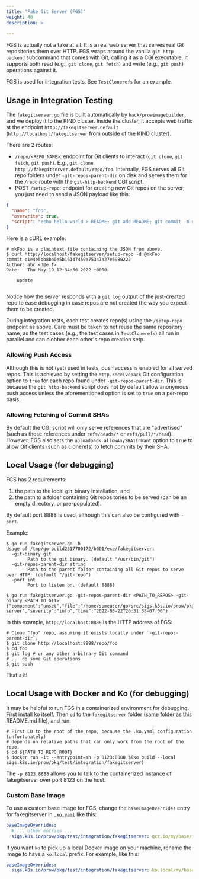 ```yaml
---
title: "Fake Git Server (FGS)"
weight: 40
description: >
  
---
```


FGS is actually not a fake at all. It is a real web server that serves real Git
repositories them over HTTP. FGS wraps around the vanilla `git http-backend`
subcommand that comes with Git, calling it as a CGI executable. It supports both
read (e.g., `git clone`, `git fetch`) and write (e.g., `git push`) operations
against it.

FGS is used for integration tests. See `TestClonerefs` for an example.

## Usage in Integration Testing

The `fakegitserver.go` file is built automatically by `hack/prowimagebuilder`,
and we deploy it to the KIND cluster. Inside the cluster, it accepts web traffic
at the endpoint `http://fakegitserver.default` (`http://localhost/fakegitserver`
from outside of the KIND cluster).

There are 2 routes:

- `/repo/<REPO_NAME>`: endpoint for Git clients to interact (`git clone`, `git fetch`,
  `git push`). E.g., `git clone http://fakegitserver.default/repo/foo`.
  Internally, FGS serves all Git repo folders under `-git-repos-parent-dir` on
  disk and serves them for the `/repo` route with the `git-http-backend` CGI
  script.
- POST `/setup-repo`: endpoint for creating new Git repos on the server; you
  just need to send a JSON payload like this:

```json
{
  "name": "foo",
  "overwrite": true,
  "script": "echo hello world > README; git add README; git commit -m update"
}
```

Here is a cURL example:

```shell
# mkFoo is a plaintext file containing the JSON from above.
$ curl http://localhost/fakegitserver/setup-repo -d @mkFoo
commit c1e4e5bb8ba0e5b16147450a75347a27e5980222
Author: abc <d@e.f>
Date:   Thu May 19 12:34:56 2022 +0000

    update


```

Notice how the server responds with a `git log` output of the just-created repo
to ease debugging in case repos are not created the way you expect them to be
created.

During integration tests, each test creates repo(s) using the `/setup-repo`
endpoint as above. Care must be taken to not reuse the same repository name, as
the test cases (e.g., the test cases in `TestClonerefs`) all run in parallel and
can clobber each other's repo creation setp.

### Allowing Push Access

Although this is not (yet) used in tests, push access is enabled for all served
repos. This is achieved by setting the `http.receivepack` Git configuration
option to `true` for each repo found under `-git-repos-parent-dir`. This is
because the `git http-backend` script does not by default allow anonymous push
access unless the aforementioned option is set to `true` on a per-repo basis.

### Allowing Fetching of Commit SHAs

By default the CGI script will only serve references that are "advertised" (such
as those references under `refs/heads/*` or `refs/pull/*/head`). However, FGS
also sets the `uploadpack.allowAnySHA1InWant` option to `true` to allow Git
clients (such as clonerefs) to fetch commits by their SHA.

## Local Usage (for debugging)

FGS has 2 requirements:

1. the path to the local `git` binary installation, and
2. the path to a folder containing Git repositories to be served (can be an
   empty directory, or pre-populated).

By default port 8888 is used, although this can also be configured with `-port`.

Example:

```shell
$ go run fakegitserver.go -h
Usage of /tmp/go-build2317700172/b001/exe/fakegitserver:
  -git-binary git
        Path to the git binary. (default "/usr/bin/git")
  -git-repos-parent-dir string
        Path to the parent folder containing all Git repos to serve over HTTP. (default "/git-repo")
  -port int
        Port to listen on. (default 8888)

$ go run fakegitserver.go -git-repos-parent-dir <PATH_TO_REPOS> -git-binary <PATH_TO_GIT>
{"component":"unset","file":"/home/someuser/go/src/sigs.k8s.io/prow/pkg/test/integration/fakegitserver/fakegitserver.go:111","func":"main.main","level":"info","msg":"Start server","severity":"info","time":"2022-05-22T20:31:38-07:00"}
```

In this example, `http://localhost:8888` is the HTTP address of FGS:

```shell
# Clone "foo" repo, assuming it exists locally under `-git-repos-parent-dir`.
$ git clone http://localhost:8888/repo/foo
$ cd foo
$ git log # or any other arbitrary Git command
# ... do some Git operations
$ git push
```

That's it!

## Local Usage with Docker and Ko (for debugging)

It may be helpful to run FGS in a containerized environment for debugging. First
install [ko](https://github.com/google/ko#Kubernetes-Integration) itself. Then
`cd` to the `fakegitserver` folder (same folder as this README.md file), and
run:

```shell
# First CD to the root of the repo, because the .ko.yaml configuration (unfortunately)
# depends on relative paths that can only work from the root of the repo.
$ cd ${PATH_TO_REPO_ROOT}
$ docker run -it --entrypoint=sh -p 8123:8888 $(ko build --local sigs.k8s.io/prow/pkg/test/integration/fakegitserver)
```

The `-p 8123:8888` allows you to talk to the containerized instance of
fakegitserver over port 8123 on the host.

### Custom Base Image

To use a custom base image for FGS, change the `baseImageOverrides` entry for
fakegitserver in [`.ko.yaml`](https://github.com/kubernetes-sigs/prow/blob/main/.ko.yaml) like this:

```yaml
baseImageOverrides:
  # ... other entries ...
  sigs.k8s.io/prow/pkg/test/integration/fakegitserver: gcr.io/my/base/image:tag
```

If you want `ko` to pick up a local Docker image on your machine, rename the
image to have a `ko.local` prefix. For example, like this:

```yaml
baseImageOverrides:
  sigs.k8s.io/prow/pkg/test/integration/fakegitserver: ko.local/my/base/image:tag
```
